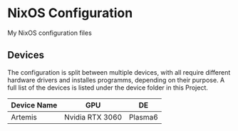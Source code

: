 # NixOS Configuration

My NixOS configuration files

## Devices

The configuration is split between multiple devices, with all require different hardware drivers and installes programms, depending on their purpose. A full list of the devices is listed under the device folder in this Project.

| Device Name | GPU             | DE      |
|-------------|-----------------|---------|
| Artemis     | Nvidia RTX 3060 | Plasma6 |